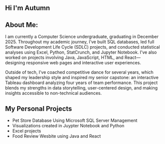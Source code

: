 ## Hi I'm Autumn 

## About Me:
I am currently a Computer Science undergraduate, graduating in December 2025. Throughout my academic journey, I’ve built SQL databases, led full Software Development Life Cycle (SDLC) projects, and conducted statistical analyses using Excel, Python, StatCrunch, and Jupyter Notebook. I’ve also worked on projects involving Java, JavaScript, HTML, and React—designing responsive web pages and interactive user experiences.

Outside of tech, I’ve coached competitive dance for several years, which shaped my leadership style and inspired my senior capstone: an interactive Tableau dashboard analyzing four years of team performance. This project blends my strengths in data storytelling, user-centered design, and making insights accessible to non-technical audiences.

## My Personal Projects 
- Pet Store Database Using Microsoft SQL Server Management
- Visualizations created in Juypter Notebook and Python
- Excel projects 
- Food Review Wesbite using Java and React 




